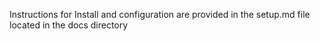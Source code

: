 Instructions for Install and configuration are provided in the setup.md file located in the docs directory
